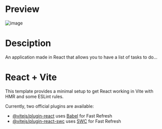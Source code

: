 # Preview
![image](https://github.com/user-attachments/assets/cbe1184a-ce00-4f7e-9984-7da689f9f3ce)

# Desciption

An application made in React that allows you to have a list of tasks to do...

# React + Vite

This template provides a minimal setup to get React working in Vite with HMR and some ESLint rules.

Currently, two official plugins are available:

- [@vitejs/plugin-react](https://github.com/vitejs/vite-plugin-react/blob/main/packages/plugin-react/README.md) uses [Babel](https://babeljs.io/) for Fast Refresh
- [@vitejs/plugin-react-swc](https://github.com/vitejs/vite-plugin-react-swc) uses [SWC](https://swc.rs/) for Fast Refresh

